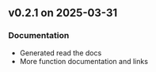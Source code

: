 ## v0.2.1 on 2025-03-31
### Documentation
* Generated read the docs
* More function documentation and links
